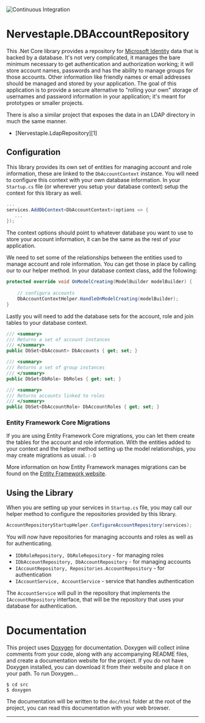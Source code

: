 ﻿![Continuous Integration](https://github.com/cmiles74/DBAccountRepository/actions/workflows/ci.yml/badge.svg)

# Nervestaple.DBAccountRepository

This .Net Core library provides a repository for [Microsoft Identity][0] data
that is backed by a database. It's not very complicated, it manages the bare 
minimum necessary to get authentication and authorization working; it will 
store account names, passwords and has the ability to manage groups for those
accounts. Other information like friendly names or email addresses should be
managed and stored by your application. The goal of this application is to
provide a secure alternative to "rolling your own" storage of usernames and
password information in your application; it's meant for prototypes or smaller
projects.

There is also a similar project that exposes the data in an LDAP directory in
much the same manner.

* [Nervestaple.LdapRepository][1]

## Configuration

This library provides its own set of entities for managing account and role
information, these are linked to the `DbAccountContext` instance. You will 
need to configure this context with your own database information. In your
`Startup.cs` file (or wherever you setup your database context) setup the
context for this library as well.

```c#
...
services.AddDbContext<DbAccountContext>(options => {
   ...
});
```

The context options should point to whatever database you want to use to store
your account information, it can be the same as the rest of your application.

We need to set some of the relationships between the entities used to manage
account and role information. You can get those in place by calling our to 
our helper method. In your database context class, add the following:

```c#
protected override void OnModelCreating(ModelBuilder modelBuilder) {
            
    // configura accounts
    DbAccountContextHelper.HandleOnModelCreating(modelBuilder);
}
```

Lastly you will need to add the database sets for the account, role and join
tables to your database context.

```c#
/// <summary>
/// Returns a set of account instances
/// </summary>
public DbSet<DbAccount> DbAccounts { get; set; }

/// <summary>
/// Returns a set of group instances
/// </summary>
public DbSet<DbRole> DbRoles { get; set; }

/// <summary>
/// Returns accounts linked to roles
/// </summary>
public DbSet<DbAccountRole> DbAccountRoles { get; set; }
```

### Entity Framework Core Migrations

If you are using Entity Framework Core migrations, you can let them create
the tables for the account and role information. With the entities added
to your context and the helper method setting up the model relationships,
you may create migrations as usual. `:-D`

More information on how Entity Framework manages migrations can be found on
the [Entity Framework website][5].

## Using the Library

When you are setting up your services in `Startup.cs` file, you may call our
helper method to configure the repositories provided by this library.

```c#
AccountRepositoryStartupHelper.ConfigureAccountRepository(services);
```

You will now have repositories for managing accounts and roles as well as
for authenticating.

* `IDbRoleRepository, DbRoleRepository` - for managing roles
* `IDbAccountRepository, DbAccountRepository` - for managing accounts
* `IAccountRepository, Repositories.AccountRepository` - for authentication
* `IAccountService, AccountService` - service that handles authentication

The `AccountService` will pull in the repository that implements the 
`IAccountRepository` interface, that will be the repository that uses 
 your database for authentication.

# Documentation

This project uses [Doxygen](http://www.doxygen.nl/) for documentation. Doxygen 
will collect inline comments from your code, along with any accompanying README 
files, and create a documentation website for the project. If you do not have 
Doxygen installed, you can download it from their website and place it on your 
path. To run Doxygen...

    $ cd src
    $ doxygen

The documentation will be written to the `doc/html` folder at the root of the 
project, you can read this documentation with your web browser.

----
[0]: https://docs.microsoft.com/en-us/azure/active-directory/develop/v2-overview
[5]: https://docs.microsoft.com/en-us/ef/core/managing-schemas/migrations/?tabs=dotnet-core-cli
